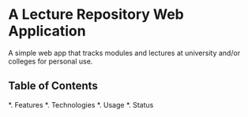 # A Lecture Repository Web Application

A simple web app that tracks modules and lectures at university and/or colleges for personal use.

## Table of Contents
*. Features
*. Technologies
*. Usage
*. Status


